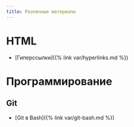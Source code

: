 ```yaml
---
title: Различные материалы
---
```


# HTML

- [Гиперссылки]({% link var/hyperlinks.md %})

# Программирование

## Git

- [Git в Bash]({% link var/git-bash.md %})
